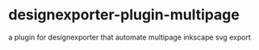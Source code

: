 # designexporter-plugin-multipage
a plugin for designexporter that automate multipage inkscape svg export
